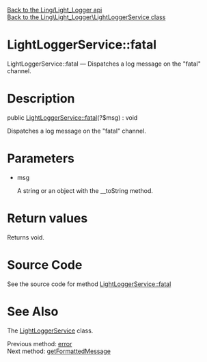 [Back to the Ling/Light_Logger api](https://github.com/lingtalfi/Light_Logger/blob/master/doc/api/Ling/Light_Logger.md)<br>
[Back to the Ling\Light_Logger\LightLoggerService class](https://github.com/lingtalfi/Light_Logger/blob/master/doc/api/Ling/Light_Logger/LightLoggerService.md)


LightLoggerService::fatal
================



LightLoggerService::fatal — Dispatches a log message on the "fatal" channel.




Description
================


public [LightLoggerService::fatal](https://github.com/lingtalfi/Light_Logger/blob/master/doc/api/Ling/Light_Logger/LightLoggerService/fatal.md)(?$msg) : void




Dispatches a log message on the "fatal" channel.




Parameters
================


- msg

    A string or an object with the __toString method.


Return values
================

Returns void.








Source Code
===========
See the source code for method [LightLoggerService::fatal](https://github.com/lingtalfi/Light_Logger/blob/master/LightLoggerService.php#L244-L247)


See Also
================

The [LightLoggerService](https://github.com/lingtalfi/Light_Logger/blob/master/doc/api/Ling/Light_Logger/LightLoggerService.md) class.

Previous method: [error](https://github.com/lingtalfi/Light_Logger/blob/master/doc/api/Ling/Light_Logger/LightLoggerService/error.md)<br>Next method: [getFormattedMessage](https://github.com/lingtalfi/Light_Logger/blob/master/doc/api/Ling/Light_Logger/LightLoggerService/getFormattedMessage.md)<br>


